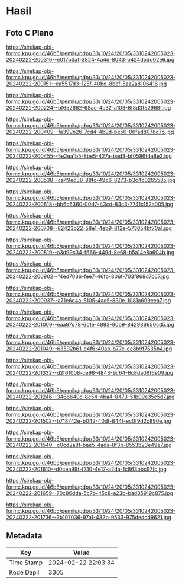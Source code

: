 # Hasil

## Foto C Plano

https://sirekap-obj-formc.kpu.go.id/46b5/pemilu/pdpr/33/10/24/20/05/3310242005023-20240222-200316--e017b3af-3824-4a4d-8043-b424dbdd02e6.jpg

https://sirekap-obj-formc.kpu.go.id/46b5/pemilu/pdpr/33/10/24/20/05/3310242005023-20240222-200151--ea5517d3-125f-40bd-8bcf-5aa2a8106416.jpg

https://sirekap-obj-formc.kpu.go.id/46b5/pemilu/pdpr/33/10/24/20/05/3310242005023-20240222-200224--bf652662-68ac-4c32-a103-6f8d3f52968f.jpg

https://sirekap-obj-formc.kpu.go.id/46b5/pemilu/pdpr/33/10/24/20/05/3310242005023-20240222-200409--fa399b26-7cd4-4b9d-be50-06fad8078c7b.jpg

https://sirekap-obj-formc.kpu.go.id/46b5/pemilu/pdpr/33/10/24/20/05/3310242005023-20240222-200455--5e2ea1b5-8be5-427a-bad3-bf0586fda8e2.jpg

https://sirekap-obj-formc.kpu.go.id/46b5/pemilu/pdpr/33/10/24/20/05/3310242005023-20240222-200538--ca49ed38-88fc-49d6-8273-b3c4c0265585.jpg

https://sirekap-obj-formc.kpu.go.id/46b5/pemilu/pdpr/33/10/24/20/05/3310242005023-20240222-200618--bb6c6360-00d7-43cd-84c3-7741c152a005.jpg

https://sirekap-obj-formc.kpu.go.id/46b5/pemilu/pdpr/33/10/24/20/05/3310242005023-20240222-200708--82423b22-58e1-4eb9-812e-573054bf70a1.jpg

https://sirekap-obj-formc.kpu.go.id/46b5/pemilu/pdpr/33/10/24/20/05/3310242005023-20240222-200819--a3d99c34-f666-449d-8e68-b5a14e8a604b.jpg

https://sirekap-obj-formc.kpu.go.id/46b5/pemilu/pdpr/33/10/24/20/05/3310242005023-20240222-200902--f4ed7036-fee7-46fb-806f-703f968d7c67.jpg

https://sirekap-obj-formc.kpu.go.id/46b5/pemilu/pdpr/33/10/24/20/05/3310242005023-20240222-200937--a71e6e4a-5105-4ad5-830e-1081a699eea7.jpg

https://sirekap-obj-formc.kpu.go.id/46b5/pemilu/pdpr/33/10/24/20/05/3310242005023-20240222-201009--eaa97d78-6c1e-4893-90b9-842936650cd5.jpg

https://sirekap-obj-formc.kpu.go.id/46b5/pemilu/pdpr/33/10/24/20/05/3310242005023-20240222-201049--63592b61-e4f6-40ab-b77e-ec8b9f7535b4.jpg

https://sirekap-obj-formc.kpu.go.id/46b5/pemilu/pdpr/33/10/24/20/05/3310242005023-20240222-201332--d2f61008-ce98-4843-9c64-6c8da06f6e09.jpg

https://sirekap-obj-formc.kpu.go.id/46b5/pemilu/pdpr/33/10/24/20/05/3310242005023-20240222-201246--3466640c-8c54-4ba4-8473-51b09e35c5d7.jpg

https://sirekap-obj-formc.kpu.go.id/46b5/pemilu/pdpr/33/10/24/20/05/3310242005023-20240222-201502--b718742e-b042-40df-844f-ec0f9d2c890e.jpg

https://sirekap-obj-formc.kpu.go.id/46b5/pemilu/pdpr/33/10/24/20/05/3310242005023-20240222-201540--c0cd2a8f-bae5-4ada-8f3b-8553b23e49e7.jpg

https://sirekap-obj-formc.kpu.go.id/46b5/pemilu/pdpr/33/10/24/20/05/3310242005023-20240222-201610--d0cea99f-f310-4e17-a2da-1c863bbc97fc.jpg

https://sirekap-obj-formc.kpu.go.id/46b5/pemilu/pdpr/33/10/24/20/05/3310242005023-20240222-201659--70c86dda-5c7b-45c8-a23b-bad35919c875.jpg

https://sirekap-obj-formc.kpu.go.id/46b5/pemilu/pdpr/33/10/24/20/05/3310242005023-20240222-201736--3b107036-97a1-432b-9533-975dedcd9621.jpg


## Metadata

| Key        | Value               |
| ---------- | ------------------- |
| Time Stamp | 2024-02-22 22:03:34 |
| Kode Dapil | 3305                |



